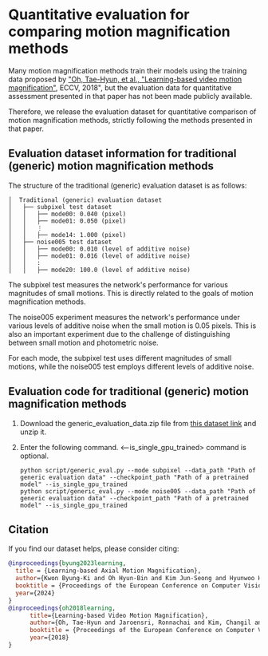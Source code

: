 # Quantitative evaluation for comparing motion magnification methods

Many motion magnification methods train their models using the training data proposed by ["Oh, Tae-Hyun, et al., "Learning-based video motion magnification"](https://arxiv.org/abs/1804.02684), ECCV, 2018", but the evaluation data for quantitative assessment presented in that paper has not been made publicly available.

Therefore, we release the evaluation dataset for quantitative comparison of motion magnification methods, strictly following the methods presented in that paper.

## Evaluation dataset information for traditional (generic) motion magnification methods

The structure of the traditional (generic) evaluation dataset is as follows:

    │  Traditional (generic) evaluation dataset
    │   ├── subpixel test dataset
    │   │   ├── mode00: 0.040 (pixel)
    │   │   ├── mode01: 0.050 (pixel)
    │   │   ⋮
    │   │   ├── mode14: 1.000 (pixel)
    │   ├── noise005 test dataset
    │   │   ├── mode00: 0.010 (level of additive noise)
    │   │   ├── mode01: 0.016 (level of additive noise)
    │   │   :
    │   │   ├── mode20: 100.0 (level of additive noise)

The subpixel test measures the network's performance for various magnitudes of small motions. This is directly related to the goals of motion magnification methods. 

The noise005 experiment measures the network's performance under various levels of additive noise when the small motion is 0.05 pixels. This is also an important experiment due to the challenge of distinguishing between small motion and photometric noise.

For each mode, the subpixel test uses different magnitudes of small motions, while the noise005 test employs different levels of additive noise.

## Evaluation code for traditional (generic) motion magnification methods
1. Download the generic_evaluation_data.zip file from [this dataset link](https://drive.google.com/drive/folders/1jB2aCfOlQGgAVAzv9lsMDfWlzEIHbYy0) and unzip it.

2. Enter the following command. <--is_single_gpu_trained> command is optional.
    ```
    python script/generic_eval.py --mode subpixel --data_path "Path of generic evaluation data" --checkpoint_path "Path of a pretrained model" --is_single_gpu_trained 
    python script/generic_eval.py --mode noise005 --data_path "Path of generic evaluation data" --checkpoint_path "Path of a pretrained model" --is_single_gpu_trained 
    ```

## Citation
If you find our dataset helps, please consider citing:
````BibTeX
@inproceedings{byung2023learning,
  title = {Learning-based Axial Motion Magnification},
  author={Kwon Byung-Ki and Oh Hyun-Bin and Kim Jun-Seong and Hyunwoo Ha and Tae-Hyun Oh},
  booktitle = {Proceedings of the European Conference on Computer Vision (ECCV)},
  year={2024}
}
@inproceedings{oh2018learning,
      title={Learning-based Video Motion Magnification},
      author={Oh, Tae-Hyun and Jaroensri, Ronnachai and Kim, Changil and Elgharib, Mohamed and Durand, Fr{\'e}do and Freeman, William T and Matusik, Wojciech},
      booktitle = {Proceedings of the European Conference on Computer Vision (ECCV)},
      year={2018}
}
````

